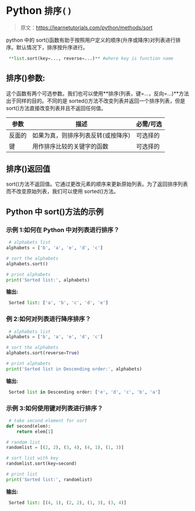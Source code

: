 # Python `排序()`

> 原文：<https://learnetutorials.com/python/methods/sort>

python 中的 sort()函数有助于按照用户定义的顺序(升序或降序)对列表进行排序。默认情况下，排序按升序进行。

```py
 **list.sort(key=..., reverse=...)** #where key is function name 

```

## 排序()参数:

这个函数有两个可选参数。我们也可以使用**排序(列表，键=...，反向=...)**方法出于同样的目的。不同的是 sorted()方法不改变列表并返回一个排序列表，但是 sort()方法直接改变列表并且不返回任何值。

| 参数 | 描述 | 必需/可选 |
| --- | --- | --- |
| 反面的 | 如果为真，则排序列表反转(或按降序) | 可选择的 |
| 键 | 用作排序比较的关键字的函数 | 可选择的 |

## 排序()返回值

sort()方法不返回值。它通过更改元素的顺序来更新原始列表。为了返回排序列表而不改变原始列表，我们可以使用 sorted()方法。

## Python 中 sort()方法的示例

### 示例 1:如何在 Python 中对列表进行排序？

```py
 # alphabets list
alphabets = ['b', 'a', 'e', 'd', 'c']

# sort the alphabets
alphabets.sort()

# print alphabets
print('Sorted list:', alphabets) 

```

**输出:**

```py
 Sorted list: ['a', 'b', 'c', 'd', 'e'] 
```

### 例 2:如何对列表进行降序排序？

```py
 # alphabets list
alphabets = ['b', 'a', 'e', 'd', 'c']

# sort the alphabets
alphabets.sort(reverse=True)

# print alphabets
print('Sorted list in Descending order:', alphabets) 

```

**输出:**

```py
 Sorted list in Descending order: ['e', 'd', 'c', 'b', 'a'] 
```

### 示例 3:如何使用键对列表进行排序？

```py
 # take second element for sort
def second(elem):
    return elem[1]

# random list
randomlist = [(2, 2), (3, 4), (4, 1), (1, 3)]

# sort list with key
randomlist.sort(key=second)

# print list
print('Sorted list:', randomlist) 

```

**输出:**

```py
 Sorted list: [(4, 1), (2, 2), (1, 3), (3, 4)] 
```